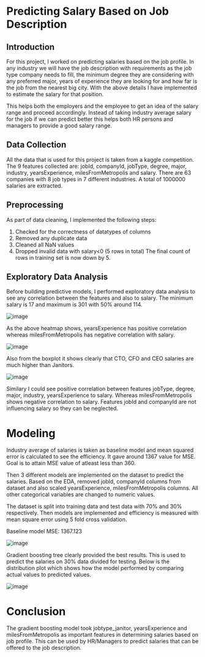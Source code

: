 # Predicting Salary Based on Job Description
## Introduction

For this project, I worked on predicting salaries based on the job profile. In any industry we will have the job description with requirements as the job type company needs to fill, the minimum degree they are considering with any preferred major,  years of experience they are looking for and how far is the job from the nearest big city. With the above details I have implemented to estimate the salary for that position. 

This helps both the employers and the employee to get an idea of the salary range and proceed accordingly. Instead of taking industry average salary for the job if we can predict better this helps both HR persons and managers to provide a good salary range. 

## Data Collection

All the data that is used for this project is taken from a kaggle competition. The 9 features collected are: jobId, companyId, jobType, degree, major, industry, yearsExperience, milesFromMetropolis and salary. There are 63 companies with 8 job types in 7 different industries. A total of 1000000 salaries are extracted.

## Preprocessing

As part of data cleaning, I implemented the following steps:
  1. Checked for the correctness of datatypes of columns
  2. Removed any duplicate data
  3. Cleaned all NaN values
  4. Dropped invalid data with salary<0 (5 rows in total)
The final count of rows in training set is now down by 5.

## Exploratory Data Analysis

Before building predictive models, I performed exploratory data analysis to see any correlation between the features and also to salary. The minimum salary is 17 and maximum is 301 with 50% around 114. 

![image](https://user-images.githubusercontent.com/22568418/110972162-b0521800-8329-11eb-9568-c3638eaa23e9.png)

As the above heatmap shows, yearsExperience has positive correlation whereas milesFromMetropolis has negative correlation with salary.

![image](https://user-images.githubusercontent.com/22568418/110972417-fa3afe00-8329-11eb-9cd1-d1aa19be63d6.png)

Also from the boxplot it shows clearly that CTO, CFO and CEO salaries are much higher than Janitors.

![image](https://user-images.githubusercontent.com/22568418/110972783-6158b280-832a-11eb-8997-6453cafdc1b1.png)

Similary I could see positive correlation between features jobType, degree, major, industry, yearsExperience to salary. Whereas milesFromMetropolis shows negative correlation to salary. Features jobId and companyId are not influencing salary so they can be neglected.

# Modeling

Industry average of salaries is taken as baseline model and mean squared error is calculated to see the efficiency. It gave around 1367 value for MSE. Goal is to attain MSE value of atleast less than 360.

Then 3 different models are implemented on the dataset to predict the salaries. Based on the EDA, removed jobId, companyId columns from dataset and also scaled yearsExperience, milesFromMetropolis columns. All other categorical variables are changed to numeric values.

The dataset is split into training data and test data with 70% and 30% respectively. Then models are implemented and efficiency is measured with mean square error using 5 fold cross validation.

Baseline model MSE: 1367.123

![image](https://user-images.githubusercontent.com/22568418/110974196-4424e380-832c-11eb-8576-a92959ac1fde.png)

Gradient boosting tree clearly provided the best results. This is used to predict the salaries on 30% data divided for testing. Below is the distribution plot which shows how the model performed by comparing actual values to predicted values.

![image](https://user-images.githubusercontent.com/22568418/110977987-ce6f4680-8330-11eb-91af-9cf6f1d4f8bb.png)

# Conclusion

The gradient boosting model took jobtype_janitor, yearsExperience and milesFromMetropolis as important features in determining salaries based on job profile. This can be used by HR/Managers to predict salaries that can be offered to the job description.
